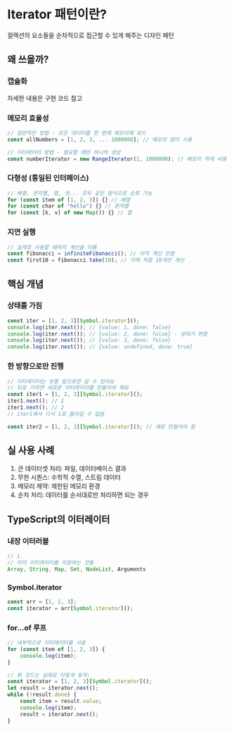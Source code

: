 # Iterator 패턴이란?
컬렉션의 요소들을 순차적으로 접근할 수 있게 해주는 디자인 패턴

## 왜 쓰을까?

### 캡슐화
자세한 내용은 구현 코드 참고

### 메모리 효율성
```typescript
// 일반적인 방법 - 모든 데이터를 한 번에 메모리에 로드
const allNumbers = [1, 2, 3, ... 1000000]; // 메모리 많이 사용

// 이터레이터 방법 - 필요할 때만 하나씩 생성
const numberIterator = new RangeIterator(1, 1000000); // 메모리 적게 사용
```

### 다형성 (통일된 인터페이스)
```typescript
// 배열, 문자열, 맵, 셋... 모두 같은 방식으로 순회 가능
for (const item of [1, 2, 3]) {} // 배열
for (const char of "hello") {} // 문자열  
for (const [k, v] of new Map()) {} // 맵
```

### 지연 실행
```typescript
// 실제로 사용할 때까지 계산을 미룸
const fibonacci = infiniteFibonacci(); // 아직 계산 안함
const first10 = fibonacci.take(10); // 이때 처음 10개만 계산
```

## 핵심 개념

### 상태를 가짐
```typescript
const iter = [1, 2, 3][Symbol.iterator]();
console.log(iter.next()); // {value: 1, done: false}
console.log(iter.next()); // {value: 2, done: false} - 상태가 변함
console.log(iter.next()); // {value: 3, done: false}
console.log(iter.next()); // {value: undefined, done: true}
```

### 한 방향으로만 진행
```typescript
// 이터레이터는 보통 앞으로만 갈 수 있어요
// 뒤로 가려면 새로운 이터레이터를 만들어야 해요
const iter1 = [1, 2, 3][Symbol.iterator]();
iter1.next(); // 1
iter1.next(); // 2
// iter1에서 다시 1로 돌아갈 수 없음

const iter2 = [1, 2, 3][Symbol.iterator](); // 새로 만들어야 함
```

## 실 사용 사례
1. 큰 데이터셋 처리: 파일, 데이터베이스 결과 
2. 무한 시퀀스: 수학적 수열, 스트림 데이터 
3. 메모리 제약: 제한된 메모리 환경 
4. 순차 처리: 데이터를 순서대로만 처리하면 되는 경우

## TypeScript의 이터레이터

### 내장 이터러블
```typescript
// 1. 
// 이미 이터레이터를 지원하는 것들
Array, String, Map, Set, NodeList, Arguments
```

### Symbol.iterator
```typescript
const arr = [1, 2, 3];
const iterator = arr[Symbol.iterator]();
```

### for...of 루프
```typescript
// 내부적으로 이터레이터를 사용
for (const item of [1, 2, 3]) {
    console.log(item);
}

// 위 코드는 실제로 이렇게 동작:
const iterator = [1, 2, 3][Symbol.iterator]();
let result = iterator.next();
while (!result.done) {
    const item = result.value;
    console.log(item);
    result = iterator.next();
}
```